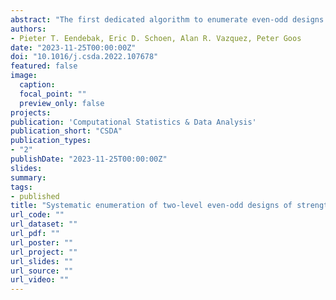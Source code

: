 ```yaml
---
abstract: "The first dedicated algorithm to enumerate even-odd designs of strength 3 is presented. Such designs cannot be constructed by folding over smaller designs, but they may permit simultaneous estimation of many more two-factor interactions than designs that can be constructed by folding over. In the algorithm, enumeration is restricted to the computationally convenient class of designs with at least one nonzero correlation between a two-factor and a three-factor interaction contrast vector. All such designs with up to 56 runs, all those with 64 runs and up to 13 factors, and a specific subclass of those with 64 runs and more than 13 factors have been enumerated.1 The best ranked 64-run designs substantially improve on benchmark designs from the literature."
authors:
- Pieter T. Eendebak, Eric D. Schoen, Alan R. Vazquez, Peter Goos
date: "2023-11-25T00:00:00Z"
doi: "10.1016/j.csda.2022.107678"
featured: false
image:
  caption:
  focal_point: ""
  preview_only: false
projects:
publication: 'Computational Statistics & Data Analysis'
publication_short: "CSDA"
publication_types:
- "2"
publishDate: "2023-11-25T00:00:00Z"
slides:
summary:
tags:
- published
title: "Systematic enumeration of two-level even-odd designs of strength 3"
url_code: ""
url_dataset: ""
url_pdf: ""
url_poster: ""
url_project: ""
url_slides: ""
url_source: ""
url_video: ""
---
```

